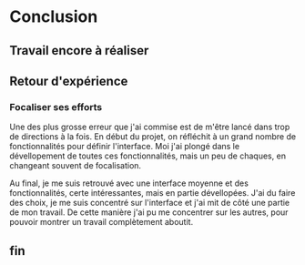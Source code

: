# Conclusion

## Travail encore à réaliser

## Retour d'expérience

### Focaliser ses efforts

Une des plus grosse erreur que j'ai commise est de m'être lancé dans trop de directions à la fois. En début du projet, on réfléchit à un grand nombre de fonctionnalités pour définir l'interface. Moi j'ai plongé dans le dévellopement de toutes ces fonctionnalités, mais un peu de chaques, en changeant souvent de focalisation.

Au final, je me suis retrouvé avec une interface moyenne et des fonctionnalités, certe intéressantes, mais en partie dévellopées. J'ai du faire des choix, je me suis concentré sur l'interface et j'ai mit de côté une partie de mon travail. De cette manière j'ai pu me concentrer sur les autres, pour pouvoir montrer un travail complètement aboutit.



## fin
